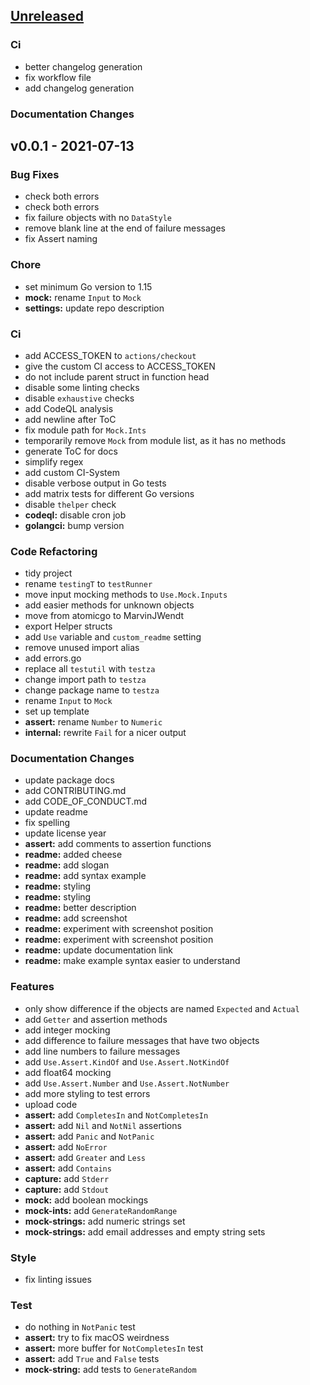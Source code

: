 <a name="unreleased"></a>
## [Unreleased]

### Ci
- better changelog generation
- fix workflow file
- add changelog generation

### Documentation Changes


<a name="v0.0.1"></a>
## v0.0.1 - 2021-07-13
### Bug Fixes
- check both errors
- check both errors
- fix failure objects with no `DataStyle`
- remove blank line at the end of failure messages
- fix Assert naming

### Chore
- set minimum Go version to 1.15
- **mock:** rename `Input` to `Mock`
- **settings:** update repo description

### Ci
- add ACCESS_TOKEN to `actions/checkout`
- give the custom CI access to ACCESS_TOKEN
- do not include parent struct in function head
- disable some linting checks
- disable `exhaustive` checks
- add CodeQL analysis
- add newline after ToC
- fix module path for `Mock.Ints`
- temporarily remove `Mock` from module list, as it has no methods
- generate ToC for docs
- simplify regex
- add custom CI-System
- disable verbose output in Go tests
- add matrix tests for different Go versions
- disable `thelper` check
- **codeql:** disable cron job
- **golangci:** bump version

### Code Refactoring
- tidy project
- rename `testingT` to `testRunner`
- move input mocking methods to `Use.Mock.Inputs`
- add easier methods for unknown objects
- move from atomicgo to MarvinJWendt
- export Helper structs
- add `Use` variable and `custom_readme` setting
- remove unused import alias
- add errors.go
- replace all `testutil` with `testza`
- change import path to `testza`
- change package name to `testza`
- rename `Input` to `Mock`
- set up template
- **assert:** rename `Number` to `Numeric`
- **internal:** rewrite `Fail` for a nicer output

### Documentation Changes
- update package docs
- add CONTRIBUTING.md
- add CODE_OF_CONDUCT.md
- update readme
- fix spelling
- update license year
- **assert:** add comments to assertion functions
- **readme:** added cheese
- **readme:** add slogan
- **readme:** add syntax example
- **readme:** styling
- **readme:** styling
- **readme:** better description
- **readme:** add screenshot
- **readme:** experiment with screenshot position
- **readme:** experiment with screenshot position
- **readme:** update documentation link
- **readme:** make example syntax easier to understand

### Features
- only show difference if the objects are named `Expected` and `Actual`
- add `Getter` and assertion methods
- add integer mocking
- add difference to failure messages that have two objects
- add line numbers to failure messages
- add `Use.Assert.KindOf` and `Use.Assert.NotKindOf`
- add float64 mocking
- add `Use.Assert.Number` and `Use.Assert.NotNumber`
- add more styling to test errors
- upload code
- **assert:** add `CompletesIn` and `NotCompletesIn`
- **assert:** add `Nil` and `NotNil` assertions
- **assert:** add `Panic` and `NotPanic`
- **assert:** add `NoError`
- **assert:** add `Greater` and `Less`
- **assert:** add `Contains`
- **capture:** add `Stderr`
- **capture:** add `Stdout`
- **mock:** add boolean mockings
- **mock-ints:** add `GenerateRandomRange`
- **mock-strings:** add numeric strings set
- **mock-strings:** add email addresses and empty string sets

### Style
- fix linting issues

### Test
- do nothing in `NotPanic` test
- **assert:** try to fix macOS weirdness
- **assert:** more buffer for `NotCompletesIn` test
- **assert:** add `True` and `False` tests
- **mock-string:** add tests to `GenerateRandom`


[Unreleased]: https://github.com/atomicgo/atomicgo/compare/v0.0.1...HEAD
